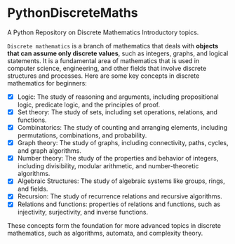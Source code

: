 # PythonDiscreteMaths
A Python Repository on Discrete Mathematics Introductory topics. 

`Discrete mathematics` is a branch of mathematics that deals with __objects that can assume only discrete values__, such as integers, graphs, and logical statements. It is a fundamental area of mathematics that is used in computer science, engineering, and other fields that involve discrete structures and processes. Here are some key concepts in discrete mathematics for beginners:

-  [x] Logic: The study of reasoning and arguments, including propositional logic, predicate logic, and the principles of proof. 
-  [x] Set theory: The study of sets, including set operations, relations, and functions.
-  [x] Combinatorics: The study of counting and arranging elements, including permutations, combinations, and probability.
-  [x] Graph theory: The study of graphs, including connectivity, paths, cycles, and graph algorithms.
-  [x] Number theory: The study of the properties and behavior of integers, including divisibility, modular arithmetic, and number-theoretic algorithms.
-  [x] Algebraic Structures: The study of algebraic systems like groups, rings, and fields.
-  [x] Recursion: The study of recurrence relations and recursive algorithms.
-  [x] Relations and functions: properties of relations and functions, such as injectivity, surjectivity, and inverse functions.

These concepts form the foundation for more advanced topics in discrete mathematics, such as algorithms, automata, and complexity theory.
